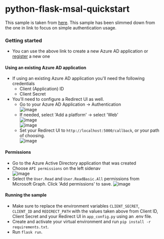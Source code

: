 # python-flask-msal-quickstart

This sample is taken from [here](https://docs.microsoft.com/en-us/azure/active-directory/develop/quickstart-v2-python-webapp). This sample has been slimmed down from the one in link to focus on simple authentication usage.

### Getting started
 - You can use the above link to create a new Azure AD application or [register](https://portal.azure.com/#blade/Microsoft_AAD_RegisteredApps/applicationsListBlade/quickStartType/PythonQuickstartPage/sourceType/docs) a new one

#### Using an existing Azure AD application
 - If using an existing Azure AD application you'll need the following credentials
   - Client (Application) ID
   - Client Secret
 - You'll need to configure a Redirect UI as well.
   - Go to your Azure AD Application -> Authentication <br>
    ![image](https://user-images.githubusercontent.com/31021304/147167636-7581372e-fa68-4447-bbce-ed4defcad18f.png)
   - If needed, select 'Add a platform' -> select 'Web' <br>
    ![image](https://user-images.githubusercontent.com/31021304/147167675-b1bfb10b-805c-4d11-b2dd-bfbfe726bd92.png) <br>
    ![image](https://user-images.githubusercontent.com/31021304/147167742-e107c14c-8414-4856-b813-6cfbd0ab852f.png)
   - Set your Redirect UI to `http://localhost:5000/callback`, or your path of choosing. <br>
    ![image](https://user-images.githubusercontent.com/31021304/147167843-81eeb860-3ac2-47e0-a48e-e641d26cfcfd.png)
#### Permissions
- Go to the Azure Active Directory application that was created
- Choose `API permissions` on the left sidenav <br>
  ![image](https://user-images.githubusercontent.com/31021304/147167908-39e6f82b-f78b-4985-93a1-38eb6b92ee23.png)
- Select the `User.Read` and `User.ReadBasic.All` permissions from Microsoft Graph. Click 'Add permissions' to save.
  ![image](https://user-images.githubusercontent.com/31021304/147167945-f742765d-fba5-409c-b840-38b1daed0e39.png)
  
#### Running the sample
- Make sure to replace the environment variables `CLIENT_SECRET`, `CLIENT_ID` and `REDIRECT_PATH` with the values taken above from Client ID, Client Secret and your Redirect UI in `app_config.py` using an .env file.
- Create and activate your virtual environment and run `pip install -r requirements.txt`.
- Run `flask run`.
